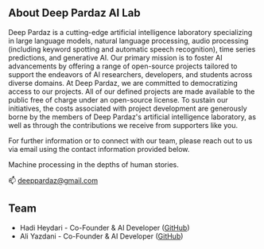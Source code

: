 ## About Deep Pardaz AI Lab

Deep Pardaz is a cutting-edge artificial intelligence laboratory specializing in large language models, natural language processing, audio processing (including keyword spotting and automatic speech recognition), time series predictions, and generative AI. Our primary mission is to foster AI advancements by offering a range of open-source projects tailored to support the endeavors of AI researchers, developers, and students across diverse domains. At Deep Pardaz, we are committed to democratizing access to our projects. All of our defined projects are made available to the public free of charge under an open-source license. To sustain our initiatives, the costs associated with project development are generously borne by the members of Deep Pardaz's artificial intelligence laboratory, as well as through the contributions we receive from supporters like you.

For further information or to connect with our team, please reach out to us via email using the contact information provided below.

Machine processing in the depths of human stories.

📫 deeppardaz@gmail.com


## Team

- Hadi Heydari - Co-Founder & AI Developer ([GitHub](https://github.com/Haadini))
- Ali Yazdani - Co-Founder & AI Developer ([GitHub](https://github.com/aliyzd95))
<!--

**Here are some ideas to get you started:**

🙋‍♀️ A short introduction - what is your organization all about?
🌈 Contribution guidelines - how can the community get involved?
👩‍💻 Useful resources - where can the community find your docs? Is there anything else the community should know?
🍿 Fun facts - what does your team eat for breakfast?
🧙 Remember, you can do mighty things with the power of [Markdown](https://docs.github.com/github/writing-on-github/getting-started-with-writing-and-formatting-on-github/basic-writing-and-formatting-syntax)
-->
